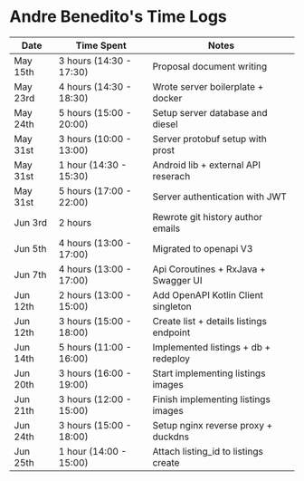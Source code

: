 # Andre Benedito's Time Logs

| Date     | Time Spent              | Notes                                   |
|----------|-------------------------|-----------------------------------------|
| May 15th | 3 hours (14:30 - 17:30) | Proposal document writing               |
| May 23rd | 4 hours (14:30 - 18:30) | Wrote server boilerplate + docker       |
| May 24th | 5 hours (15:00 - 20:00) | Setup server database and diesel        |
| May 31st | 3 hours (10:00 - 13:00) | Server protobuf setup with prost        |
| May 31st | 1 hour  (14:30 - 15:30) | Android lib + external API reserach     |
| May 31st | 5 hours (17:00 - 22:00) | Server authentication with JWT          |
| Jun 3rd  | 2 hours                 | Rewrote git history author emails       |
| Jun 5th  | 4 hours (13:00 - 17:00) | Migrated to openapi V3                  |
| Jun 7th  | 4 hours (13:00 - 17:00) | Api Coroutines + RxJava + Swagger UI    |
| Jun 12th | 2 hours (13:00 - 15:00) | Add OpenAPI Kotlin Client singleton     |
| Jun 12th | 3 hours (15:00 - 18:00) | Create list + details listings endpoint |
| Jun 14th | 5 hours (11:00 - 16:00) | Implemented listings + db + redeploy    |
| Jun 20th | 3 hours (16:00 - 19:00) | Start implementing listings images      |
| Jun 21th | 3 hours (12:00 - 15:00) | Finish implementing listings images     |
| Jun 24th | 3 hours (15:00 - 18:00) | Setup nginx reverse proxy + duckdns     |
| Jun 25th | 1 hour  (14:00 - 15:00) | Attach listing\_id to listings create   |
